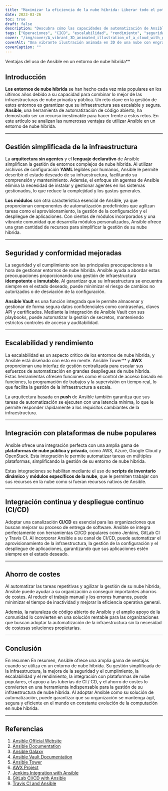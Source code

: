 ```yaml
---
title: "Maximizar la eficiencia de la nube híbrida: Liberar todo el potencial de Ansible"
date: 2023-03-26
toc: true
draft: false
description: "Descubra cómo las capacidades de automatización de Ansible pueden agilizar, proteger y optimizar los entornos de nube híbrida para mejorar la productividad."
tags: ["Operaciones", "CICD", "escalabilidad", "rendimiento", "seguridad", "conformidad", "integración", "Servicios web de Amazon", "Microsoft Azure", "Nube de Google", "Torre Ansible", "Galaxia Ansible", "Bóveda Ansible", "ahorro de costes", "Eficacia informática"]
cover: "/img/cover/A_vibrant_3D_animated_illustration_of_a_cloud_with_gears.png"
coverAlt: "Una vibrante ilustración animada en 3D de una nube con engranajes en su interior, que representa un entorno de nube híbrida y muestra la gestión eficiente y automatizada de la infraestructura de la nube."
coverCaption: ""
---
```

 Ventajas del uso de Ansible en un entorno de nube híbrida**

## Introducción

**Los entornos de nube híbrida** se han hecho cada vez más populares en los últimos años debido a su capacidad para combinar lo mejor de las infraestructuras de nube privada y pública. Un reto clave en la gestión de estos entornos es garantizar que su infraestructura sea escalable y segura. **Ansible**, una herramienta de automatización de código abierto, ha demostrado ser un recurso inestimable para hacer frente a estos retos. En este artículo se analizan las numerosas ventajas de utilizar Ansible en un entorno de nube híbrida.

______

## Gestión simplificada de la infraestructura

La **arquitectura sin agentes** y el **lenguaje declarativo** de Ansible simplifican la gestión de entornos complejos de nube híbrida. Al utilizar archivos de configuración **YAML** legibles por humanos, Ansible le permite describir el estado deseado de su infraestructura, facilitando su comprensión y mantenimiento. Además, el enfoque sin agentes de Ansible elimina la necesidad de instalar y gestionar agentes en los sistemas gestionados, lo que reduce la complejidad y los gastos generales.

**Los módulos** son otra característica esencial de Ansible, ya que proporcionan componentes de automatización predefinidos que agilizan tareas como el aprovisionamiento, la gestión de la configuración y el despliegue de aplicaciones. Con cientos de módulos incorporados y una vibrante comunidad que desarrolla módulos personalizados, Ansible ofrece una gran cantidad de recursos para simplificar la gestión de su nube híbrida.

______

## Seguridad y conformidad mejoradas

La seguridad y el cumplimiento son las principales preocupaciones a la hora de gestionar entornos de nube híbrida. Ansible ayuda a abordar estas preocupaciones proporcionando una gestión de infraestructura **idempotente** e **inmutable**. Al garantizar que su infraestructura se encuentra siempre en el estado deseado, puede minimizar el riesgo de cambios no autorizados o de desviación de la configuración.

**Ansible Vault** es una función integrada que le permite almacenar y gestionar de forma segura datos confidenciales como contraseñas, claves API y certificados. Mediante la integración de Ansible Vault con sus playbooks, puede automatizar la gestión de secretos, manteniendo estrictos controles de acceso y auditabilidad.

______

## Escalabilidad y rendimiento

La escalabilidad es un aspecto crítico de los entornos de nube híbrida, y Ansible está diseñado con esto en mente. Ansible Tower** y **AWX** proporcionan una interfaz de gestión centralizada para escalar sus esfuerzos de automatización en grandes despliegues de nube híbrida. Estas herramientas ofrecen funciones como el control de acceso basado en funciones, la programación de trabajos y la supervisión en tiempo real, lo que facilita la gestión de la infraestructura a escala.

La arquitectura basada en **push** de Ansible también garantiza que sus tareas de automatización se ejecuten con una latencia mínima, lo que le permite responder rápidamente a los requisitos cambiantes de la infraestructura.

______

## Integración con plataformas de nube populares

Ansible ofrece una integración perfecta con una amplia gama de **plataformas de nube pública y privada**, como AWS, Azure, Google Cloud y OpenStack. Esta integración le permite automatizar tareas en múltiples plataformas, simplificando la gestión de su entorno de nube híbrida.

Estas integraciones se habilitan mediante el uso de **scripts de inventario dinámico** y **módulos específicos de la nube**, que le permiten trabajar con sus recursos en la nube como si fueran recursos nativos de Ansible.

______

## Integración continua y despliegue continuo (CI/CD)

Adoptar una canalización **CI/CD** es esencial para las organizaciones que buscan mejorar su proceso de entrega de software. Ansible se integra perfectamente con herramientas CI/CD populares como Jenkins, GitLab CI y Travis CI. Al incorporar Ansible a su canal de CI/CD, puede automatizar el aprovisionamiento de la infraestructura, la gestión de la configuración y el despliegue de aplicaciones, garantizando que sus aplicaciones estén siempre en el estado deseado.

______

## Ahorro de costes

Al automatizar las tareas repetitivas y agilizar la gestión de su nube híbrida, Ansible puede ayudar a su organización a conseguir importantes ahorros de costes. Al reducir el trabajo manual y los errores humanos, puede minimizar el tiempo de inactividad y mejorar la eficiencia operativa general.

Además, la naturaleza de código abierto de Ansible y el amplio apoyo de la comunidad lo convierten en una solución rentable para las organizaciones que buscan adoptar la automatización de la infraestructura sin la necesidad de costosas soluciones propietarias.

______

## Conclusión

En resumen En resumen, Ansible ofrece una amplia gama de ventajas cuando se utiliza en un entorno de nube híbrida. Su gestión simplificada de la infraestructura, la mejora de la seguridad y el cumplimiento, la escalabilidad y el rendimiento, la integración con plataformas de nube populares, el apoyo a las tuberías de CI / CD, y el ahorro de costes lo convierten en una herramienta indispensable para la gestión de su infraestructura de nube híbrida. Al adoptar Ansible como su solución de automatización, puede garantizar que su organización se mantenga ágil, segura y eficiente en el mundo en constante evolución de la computación en nube híbrida.

______

## Referencias

1. [Ansible Official Website](https://www.ansible.com/)
2. [Ansible Documentation](https://docs.ansible.com/)
3. [Ansible Galaxy](https://galaxy.ansible.com/)
4. [Ansible Vault Documentation](https://docs.ansible.com/ansible/latest/user_guide/vault.html)
5. [Ansible Tower](https://www.ansible.com/products/tower)
6. [AWX Project](https://github.com/ansible/awx)
7. [Jenkins Integration with Ansible](https://plugins.jenkins.io/ansible/)
8. [GitLab CI/CD with Ansible](https://docs.gitlab.com/ee/ci/examples/ansible/)
9. [Travis CI and Ansible](https://docs.travis-ci.com/user/deployment/ansible/)


